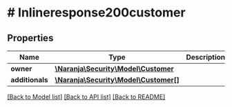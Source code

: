 # # Inlineresponse200customer

## Properties

Name | Type | Description | Notes
------------ | ------------- | ------------- | -------------
**owner** | [**\Naranja\Security\Model\Customer**](Customer.md) |  | [optional] 
**additionals** | [**\Naranja\Security\Model\Customer[]**](Customer.md) |  | [optional] 

[[Back to Model list]](../../README.md#documentation-for-models) [[Back to API list]](../../README.md#documentation-for-api-endpoints) [[Back to README]](../../README.md)



